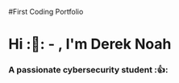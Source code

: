 #First Coding Portfolio
<h1 allign="center"> Hi :👋: - , I'm Derek Noah </h1>
<h3 allign="center"> A passionate cybersecurity student :👍: </h3>
